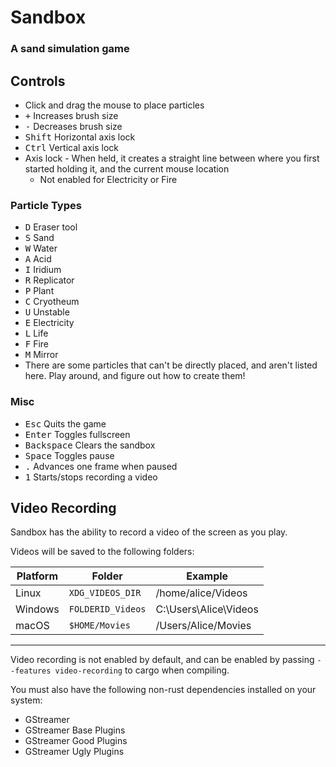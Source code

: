 # Sandbox
### A sand simulation game

## Controls
* Click and drag the mouse to place particles
* <kbd>+</kbd> Increases brush size
* <kbd>-</kbd> Decreases brush size
* <kbd>Shift</kbd> Horizontal axis lock
* <kbd>Ctrl</kbd> Vertical axis lock
* Axis lock - When held, it creates a straight line between where you first started holding it, and the current mouse location
    * Not enabled for Electricity or Fire
### Particle Types
* <kbd>D</kbd> Eraser tool
* <kbd>S</kbd> Sand
* <kbd>W</kbd> Water
* <kbd>A</kbd> Acid
* <kbd>I</kbd> Iridium
* <kbd>R</kbd> Replicator
* <kbd>P</kbd> Plant
* <kbd>C</kbd> Cryotheum
* <kbd>U</kbd> Unstable
* <kbd>E</kbd> Electricity
* <kbd>L</kbd> Life
* <kbd>F</kbd> Fire
* <kbd>M</kbd> Mirror
* There are some particles that can't be directly placed, and aren't listed here. Play around, and figure out how to create them!
### Misc
* <kbd>Esc</kbd> Quits the game
* <kbd>Enter</kbd> Toggles fullscreen
* <kbd>Backspace</kbd> Clears the sandbox
* <kbd>Space</kbd> Toggles pause
* <kbd>.</kbd> Advances one frame when paused
* <kbd>1</kbd> Starts/stops recording a video

## Video Recording
Sandbox has the ability to record a video of the screen as you play.

Videos will be saved to the following folders:

| Platform | Folder              | Example               |
| -------- | ------------------- | --------------------- |
| Linux    | `XDG_VIDEOS_DIR`    | /home/alice/Videos    |
| Windows  | `FOLDERID_Videos`   | C:\Users\Alice\Videos |
| macOS    | `$HOME/Movies`      | /Users/Alice/Movies   |

---

Video recording is not enabled by default, and can be enabled by passing `--features video-recording` to cargo when compiling.

You must also have the following non-rust dependencies installed on your system:
* GStreamer
* GStreamer Base Plugins
* GStreamer Good Plugins
* GStreamer Ugly Plugins
